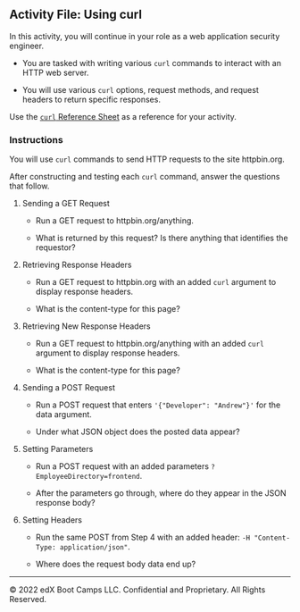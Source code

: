 ## Activity File: Using curl

In this activity, you will continue in your role as a web application security engineer.

- You are tasked with writing various `curl` commands to interact with an HTTP web server. 

- You will use various `curl` options, request methods, and request headers to return specific responses.

Use the [`curl` Reference Sheet](https://docs.google.com/document/d/18IkhxEUQ9-eyEH8JhWFaQf5zhM5HzFv8YVCHS0c42Gw/edit?usp=sharing) as a reference for your activity.

### Instructions

You will use `curl` commands to send HTTP requests to the site httpbin.org.

After constructing and testing each `curl` command, answer the questions that follow.

1. Sending a GET Request

    - Run a GET request to httpbin.org/anything.

    - What is returned by this request? Is there anything that identifies the requestor?

2. Retrieving Response Headers

    - Run a GET request to httpbin.org with an added `curl` argument to display response headers.

    - What is the content-type for this page?

3. Retrieving New Response Headers

    - Run a GET request to httpbin.org/anything with an added `curl` argument to display response headers.

    - What is the content-type for this page?

4. Sending a POST Request

    - Run a POST request that enters `'{"Developer": "Andrew"}'` for the data argument.
    
   - Under what JSON object does the posted data appear?

5. Setting Parameters

    - Run a POST request with an added parameters `?EmployeeDirectory=frontend`.

    - After the parameters go through, where do they appear in the JSON response body?

6. Setting Headers

    - Run the same POST from Step 4 with an added header: `-H "Content-Type: application/json"`.

    - Where does the request body data end up?

---
© 2022 edX Boot Camps LLC. Confidential and Proprietary. All Rights Reserved. 
